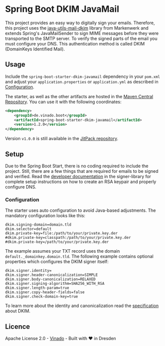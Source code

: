 Spring Boot DKIM JavaMail
===

This project provides an easy way to digitally sign your emails. Therefore, this project uses the
[java-utils-mail-dkim](https://github.com/markenwerk/java-utils-mail-dkim) library from Markenwerk and extends Spring's
JavaMailSender to sign MIME messages before they were transported to the SMTP server. To verify the signed parts of the
email you must configure your DNS. This authentication method is called DKIM (DomainKeys Identified Mail).


## Usage

Include the `spring-boot-starter-dkim-javamail` dependency in your `pom.xml` and adjust your `application.properties` or
`application.yml` as described in [Configuration](#Configuration).

The starter, as well as the other artifacts are hosted in the
[Maven Central Repository](https://search.maven.org/artifact/de.vinado.boot/spring-boot-starter-dkim-javamail/1.2.0/jar).
You can use it with the following coordinates:

```xml
<dependency>
    <groupId>de.vinado.boot</groupId>
    <artifactId>spring-boot-starter-dkim-javamail</artifactId>
    <version>1.2.0</version>
</dependency>
```

Version `v1.0.0` is still available in the
[JitPack repository](https://jitpack.io/#V1ncNet/spring-boot-dkim-javamail/v1.0.0).

## Setup

Due to the Spring Boot Start, there is no coding required to include the project. Still, there are a few things that are
required for emails to be signed and verified. Read the
[developer documentation](https://github.com/markenwerk/java-utils-mail-dkim#setup) in the signer-library for complete
setup instructions on how to create an RSA keypair and properly configure DNS.


### Configuration

The starter uses auto configuration to avoid Java-based adjustments. The mandatory configuration looks like this:

```properties
dkim.signing-domain=domain.tld
dkim.selector=default
dkim.private-key=file:/path/to/your/private.key.der
#dkim.private-key=classpath:/path/to/your/private.key.der
#dkim.private-key=/path/to/your/private.key.der
```

The example assumes your TXT record uses the domain `default._domainkey.domain.tld`. The following example contains
optional properties which configures the DKIM signer itself:

```properties
dkim.signer.identity=
dkim.signer.header-canonicalization=SIMPLE
dkim.signer.body-canonicalization=RELAXED
dkim.signer.signing-algorithm=SHA256_WITH_RSA
dkim.signer.length-param=true
dkim.signer.copy-header-fields=false
dkim.signer.check-domain-key=true
```

To learn more about the identity and canonicalization read the [specification](https://tools.ietf.org/html/rfc6376)
about DKIM.

## Licence

Apache License 2.0 - [Vinado](https://vinado.de) - Built with :heart: in Dresden
